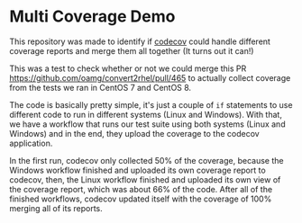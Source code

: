 # Multi Coverage Demo

This repository was made to identify if [codecov](https://app.codecov.io) could handle different coverage reports and merge them all together (It turns out it can!)

This was a test to check whether or not we could merge this PR https://github.com/oamg/convert2rhel/pull/465 to actually collect coverage from the tests we ran in CentOS 7 and CentOS 8.

The code is basically pretty simple, it's just a couple of `if` statements to use different code to run in different systems (Linux and Windows). With that, we have a workflow that runs our test suite using both systems (Linux and Windows) and in the end, they upload the coverage to the codecov application.

In the first run, codecov only collected 50% of the coverage, because the Windows workflow finished and uploaded its own coverage report to codecov, then, the Linux workflow finished and uploaded its own view of the coverage report, which was about 66% of the code. After all of the finished workflows, codecov updated itself with the coverage of 100% merging all of its reports.
